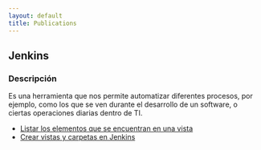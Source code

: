 ```yaml
---
layout: default
title: Publications
---
```


## Jenkins

### Descripción
Es una herramienta que nos permite automatizar diferentes procesos, por ejemplo, como los que se ven durante el desarrollo de un software, o ciertas operaciones diarias dentro de TI.
 

- <a href="https://github.com/YasminHerrera/devops/blob/gh-pages/jenkins/jenkins-code/view-list-items.groovy">Listar los elementos que se encuentran en una vista</a>
- <a href="./create-views-folder-jenkins">Crear vistas y carpetas en Jenkins</a>
